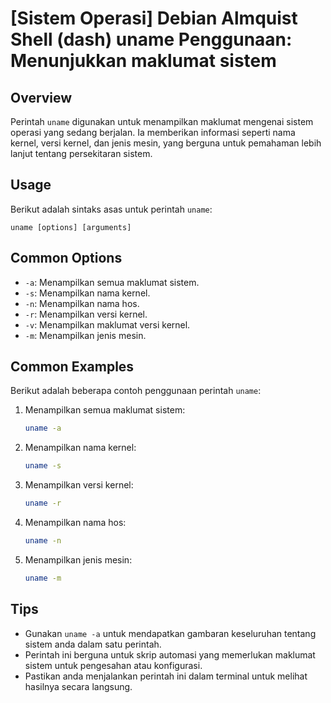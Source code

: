 # [Sistem Operasi] Debian Almquist Shell (dash) uname Penggunaan: Menunjukkan maklumat sistem

## Overview
Perintah `uname` digunakan untuk menampilkan maklumat mengenai sistem operasi yang sedang berjalan. Ia memberikan informasi seperti nama kernel, versi kernel, dan jenis mesin, yang berguna untuk pemahaman lebih lanjut tentang persekitaran sistem.

## Usage
Berikut adalah sintaks asas untuk perintah `uname`:

```
uname [options] [arguments]
```

## Common Options
- `-a`: Menampilkan semua maklumat sistem.
- `-s`: Menampilkan nama kernel.
- `-n`: Menampilkan nama hos.
- `-r`: Menampilkan versi kernel.
- `-v`: Menampilkan maklumat versi kernel.
- `-m`: Menampilkan jenis mesin.

## Common Examples
Berikut adalah beberapa contoh penggunaan perintah `uname`:

1. Menampilkan semua maklumat sistem:
   ```bash
   uname -a
   ```

2. Menampilkan nama kernel:
   ```bash
   uname -s
   ```

3. Menampilkan versi kernel:
   ```bash
   uname -r
   ```

4. Menampilkan nama hos:
   ```bash
   uname -n
   ```

5. Menampilkan jenis mesin:
   ```bash
   uname -m
   ```

## Tips
- Gunakan `uname -a` untuk mendapatkan gambaran keseluruhan tentang sistem anda dalam satu perintah.
- Perintah ini berguna untuk skrip automasi yang memerlukan maklumat sistem untuk pengesahan atau konfigurasi.
- Pastikan anda menjalankan perintah ini dalam terminal untuk melihat hasilnya secara langsung.